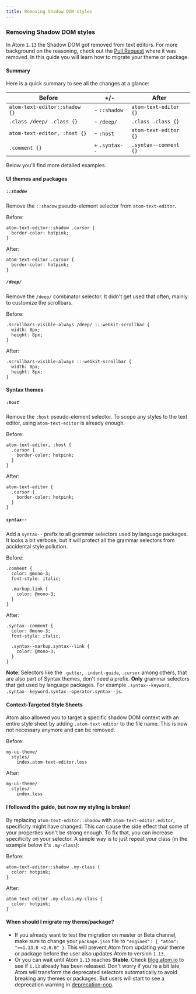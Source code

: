 ```yaml
---
title: Removing Shadow DOM styles
---
```


### Removing Shadow DOM styles

In Atom `1.13` the Shadow DOM got removed from text editors. For more background on the reasoning, check out the [Pull Request](https://github.com/atom/atom/pull/12903) where it was removed. In this guide you will learn how to migrate your theme or package.


#### Summary

Here is a quick summary to see all the changes at a glance:

Before | +/- | After
---|---|---
`atom-text-editor::shadow {}` | - `::shadow` | `atom-text-editor {}`
`.class /deep/ .class {}` | - `/deep/` | `.class .class {}`
`atom-text-editor, :host {}` | - `:host` | `atom-text-editor {}`
`.comment {}` | + `.syntax--` | `.syntax--comment {}`

Below you'll find more detailed examples.

#### UI themes and packages


##### `::shadow`

Remove the `::shadow` pseudo-element selector from `atom-text-editor`.

Before:

```less
atom-text-editor::shadow .cursor {
  border-color: hotpink;
}
```

After:

```less
atom-text-editor .cursor {
  border-color: hotpink;
}
```


##### `/deep/`

Remove the `/deep/` combinator selector. It didn't get used that often, mainly to customize the scrollbars.

Before:

```less
.scrollbars-visible-always /deep/ ::-webkit-scrollbar {
  width: 8px;
  height: 8px;
}
```

After:

```less
.scrollbars-visible-always ::-webkit-scrollbar {
  width: 8px;
  height: 8px;
}
```


#### Syntax themes


##### `:host`

Remove the `:host` pseudo-element selector. To scope any styles to the text editor, using `atom-text-editor` is already enough.

Before:

```less
atom-text-editor, :host {
  .cursor {
    border-color: hotpink;
  }
}
```

After:

```less
atom-text-editor {
  .cursor {
    border-color: hotpink;
  }
}
```


##### `syntax--`

Add a `syntax--` prefix to all grammar selectors used by language packages. It looks a bit verbose, but it will protect all the grammar selectors from accidental style pollution.

Before:

```less
.comment {
  color: @mono-3;
  font-style: italic;

  .markup.link {
    color: @mono-3;
  }
}
```

After:

```less
.syntax--comment {
  color: @mono-3;
  font-style: italic;

  .syntax--markup.syntax--link {
    color: @mono-3;
  }
}
```

__Note__: Selectors like the `.gutter`, `.indent-guide`, `.cursor` among others, that are also part of Syntax themes, don't need a prefix. __Only__ grammar selectors that get used by language packages. For example `.syntax--keyword`, `.syntax--keyword.syntax--operator.syntax--js`.


#### Context-Targeted Style Sheets

Atom also allowed you to target a specific shadow DOM context with an entire style sheet by adding `.atom-text-editor` to the file name. This is now not necessary anymore and can be removed.

Before:

```
my-ui-theme/
  styles/
    index.atom-text-editor.less
```

After:

```
my-ui-theme/
  styles/
    index.less
```


#### I followed the guide, but now my styling is broken!

By replacing `atom-text-editor::shadow` with `atom-text-editor.editor`, specificity might have changed. This can cause the side effect that some of your properties won't be strong enough. To fix that, you can increase specificity on your selector. A simple way is to just repeat your class (in the example below it's `.my-class`):

Before:

```less
atom-text-editor::shadow .my-class {
  color: hotpink;
}
```

After:

```less
atom-text-editor .my-class.my-class {
  color: hotpink;
}
```


#### When should I migrate my theme/package?

- If you already want to test the migration on master or Beta channel, make sure to change your `package.json` file to `"engines": { "atom": ">=1.13.0 <2.0.0" }`. This will prevent Atom from updating your theme or package before the user also updates Atom to version `1.13`.
- Or you can wait until Atom `1.13` reaches __Stable__. Check [blog.atom.io](http://blog.atom.io/) to see if `1.13` already has been released. Don't worry if you're a bit late, Atom will transform the deprecated selectors automatically to avoid breaking any themes or packages. But users will start to see a deprecation warning in [deprecation-cop](https://github.com/atom/deprecation-cop).
